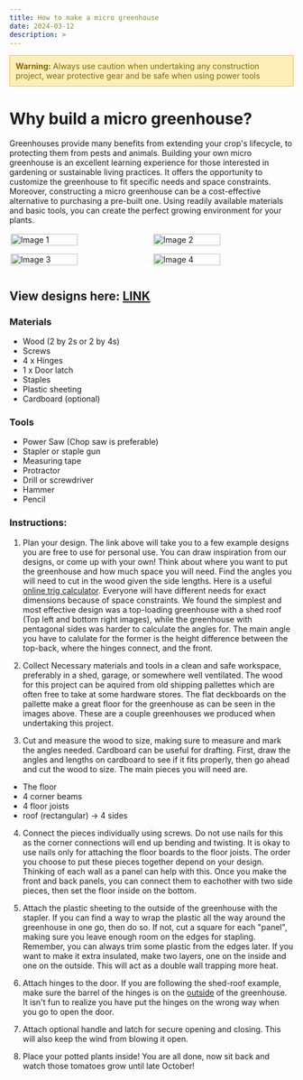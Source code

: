 ```yaml
---
title: How to make a micro greenhouse
date: 2024-03-12
description: >
---
```


<!DOCTYPE html>
<html lang="en">
<head>
    <meta charset="UTF-8">
    <meta name="viewport" content="width=device-width, initial-scale=1.0">
    <title>Warning Box Example</title>
    <style>
        /* CSS for warning box */
        .warning-box {
            background-color: #ffeeba; /* Background color */
            border: 1px solid #ffc107; /* Border color */
            color: #856404; /* Text color */
            padding: 10px; /* Padding around the content */
            margin-bottom: 20px; /* Margin below the warning box */
        }
        .warning-box p {
            margin: 0; /* Remove default margin for paragraphs */
        }
    </style>
</head>
<body>

<div class="warning-box">
    <p><strong>Warning:</strong> Always use caution when undertaking any construction project, wear protective gear and be safe when using power tools</p>
</div>

</body>
</html>


# Why build a micro greenhouse?

Greenhouses provide many benefits from extending your crop's lifecycle, to protecting them from pests and animals. Building your own micro greenhouse is an excellent learning experience for those interested in gardening or sustainable living practices. It offers the opportunity to customize the greenhouse to fit specific needs and space constraints. Moreover, constructing a micro greenhouse can be a cost-effective alternative to purchasing a pre-built one. Using readily available materials and basic tools, you can create the perfect growing environment for your plants.

<!DOCTYPE html>
<html lang="en">
<head>
    <meta charset="UTF-8">
    <meta name="viewport" content="width=device-width, initial-scale=1.0">
    <title>Image Grid Example</title>
    <style>
        /* CSS for puzzle-like arrangement */
        .image-container {
            display: flex;
            flex-wrap: wrap;
            justify-content: space-between;
            width: 100%;
            max-width: 800px; /* Adjust the max-width as needed */
        }
        .image-container img {
            width: calc(50% - 5px); /* Adjust width to create spacing between images */
            margin-bottom: 10px; /* Adjust spacing between rows */
            object-fit: cover; /* Allow images to overflow and be cropped */
            border: 2px solid white; /* Optional: Add border for visual separation */
        }
    </style>
</head>
<body>

<div class="image-container">
    <img src="../../../../news/images/greenhouse3front.jpeg" alt="Image 1">
    <img src="../../../../news/images/Greenhouse2_finished_Lside_open.jpg" alt="Image 2">
    <img src="../../../../news/images/Greenhouse2_half_open.jpg" alt="Image 3">
    <img src="../../../../news/images/PXL_20230613_180716293.jpg" alt="Image 4">
</div>

</body>
</html>




<h2>View designs here: <a href="https://icedrive.net/s/53TZ18wFfxt3b6aPtuCR1g1DFjxR">LINK</a></h2>

### Materials
- Wood (2 by 2s or 2 by 4s)
- Screws
- 4 x Hinges
- 1 x Door latch
- Staples
- Plastic sheeting
- Cardboard (optional)

### Tools
- Power Saw (Chop saw is preferable)
- Stapler or staple gun
- Measuring tape
- Protractor
- Drill or screwdriver
- Hammer
- Pencil





### Instructions:
1. Plan your design. The link above will take you to a few example designs you are free to use for personal use. You can draw inspiration from our designs, or come up with your own!  Think about where you want to put the greenhouse and how much space you will need. Find the angles you will need to cut in the wood given the side lengths. Here is a useful [online trig calculator](https://www.omnicalculator.com/math/trigonometry). Everyone will have different needs for exact dimensions because of space constraints. We found the simplest and most effective design was a top-loading greenhouse with a shed roof (Top left and bottom right images), while the greenhouse with pentagonal sides was harder to calculate the angles for. The main angle you have to calulate for the former is the height difference between the top-back, where the hinges connect, and the front.

2. Collect Necessary materials and tools in a clean and safe workspace, preferably in a shed, garage, or somewhere well ventilated. The wood for this project can be aquired from old shipping pallettes which are often free to take at some hardware stores. The flat deckboards on the pallette make a great floor for the greenhouse as can be seen in the images above. These are a couple greenhouses we produced when undertaking this project. 



3. Cut and measure the wood to size, making sure to measure and mark the angles needed. Cardboard can be useful for drafting. First, draw the angles and lengths on cardboard to see if it fits properly, then go ahead and cut the wood to size. The main pieces you will need are.
- The floor
- 4 corner beams
- 4 floor joists
- roof (rectangular) -> 4 sides

4. Connect the pieces individually using screws. Do not use nails for this as the corner connections will end up bending and twisting. It is okay to use nails only for attaching the floor boards to the floor joists. The order you choose to put these pieces together depend on your design. Thinking of each wall as a panel can help with this. Once you make the front and back panels, you can connect them to eachother with two side pieces, then set the floor inside on the bottom. 

5. Attach the plastic sheeting to the outside of the greenhouse with the stapler. If you can find a way to wrap the plastic all the way around the greenhouse in one go, then do so. If not, cut a square for each "panel", making sure you leave enough room on the edges for stapling. Remember, you can always trim some plastic from the edges later. If you want to make it extra insulated, make two layers, one on the inside and one on the outside. This will act as a double wall trapping more heat.

6. Attach hinges to the door. If you are following the shed-roof example, make sure the barrel of the hinges is on the <u>outside</u> of the greenhouse. It isn't fun to realize you have put the hinges on the wrong way when you go to open the door.

7. Attach optional handle and latch for secure opening and closing. This will also keep the wind from blowing it open.


8. Place your potted plants inside! You are all done, now sit back and watch those tomatoes grow until late October!



<!--
<!DOCTYPE html>
<html lang="en">
<head>
    <meta charset="UTF-8">
    <meta name="viewport" content="width=device-width, initial-scale=1.0">
    <title>Image Grid Example</title>
</head>
<body>

<table>
    <tr>
        <td><img src="https://ice-us-sfo-56261.icedrive.io/download?p=o99cwU9l4cNiccVLQ9bV_WagHTSLZoVv259NSpUYoPSFPgPf8yMInoNj9IC5mQp5jIwohIzFpONhzQa0TxYdZb_uZG1bq7PS.PC1OV4cIYL3MeSMwyqkpdf3r7bJtcZDXYBgO7vZsT0PHLxlucsXzEi3kU8GLejR37LB5UBp7Dojbrxj_5CbtsroZTh7GXpzAu8QojlYAAAJOsCfjS7VK93YZ1hBH.ld1sbMd96lrnY-" alt="Image 1"></td>
        <td><img src="https://ice-us-sfo-56006.icedrive.io/thumbnail?p=zswK0OGjVk86vJK8GaxWTBpPPxY.J003yUmNA0.tmyJeJgMUS7d6aZu0u4u6xm5B06a6rnyhQoXl65sMCDP5ciDlyLGz8uHpUKktTHrYuxBW5vNvCcpi4KLTxaTjTHZFHl4oHOAbv9bw9tJMhwzqEw--&w=1024&h=1024&m=cropped" alt="Image 2"></td>
    </tr>
    <tr>
        <td><img src="https://ice-us-sfo-139195.icedrive.io/thumbnail?p=Kq8UzEE.IxgZ.CCbitZBH9xLgeKHucvbpK4DqzWfTciu2lAm2mHro_Qqf2sEHJm0aG5UX_ea3xDJg0P6Fm_76CDlyLGz8uHpUKktTHrYuxBW5vNvCcpi4KLTxaTjTHZFHl4oHOAbv9bw9tJMhwzqEw--&w=1024&h=1024&m=cropped" alt="Image 3"></td>
        <td><img src="https://ice-us-sfo-56554.icedrive.io/thumbnail?p=hszca.Zcqh_zI0_xVZdrt8CAqigSiuGqkUoWwdT1fRfM55S0FYowfkk5v0rPzW8rIQOeO0z_RRxxyQ7r1IxDMCDlyLGz8uHpUKktTHrYuxBW5vNvCcpi4KLTxaTjTHZFHl4oHOAbv9bw9tJMhwzqEw--&w=1024&h=1024&m=cropped" alt="Image 4"></td>
    </tr>
</table>

</body>
</html>-->









